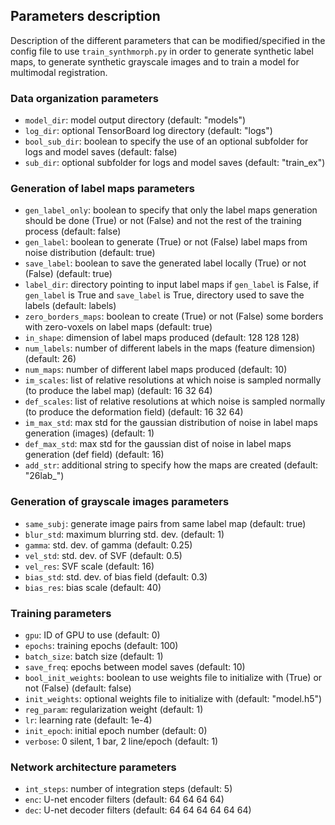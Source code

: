 ## Parameters description
Description of the different parameters that can be modified/specified in the config file to use `train_synthmorph.py` in order to generate synthetic label maps, to generate synthetic grayscale images and to train a model for multimodal registration.

### Data organization parameters
- `model_dir`: model output directory (default: "models")
- `log_dir`: optional TensorBoard log directory (default: "logs")
- `bool_sub_dir`: boolean to specify the use of an optional subfolder for logs and model saves (default: false)
- `sub_dir`: optional subfolder for logs and model saves (default: "train_ex")

### Generation of label maps parameters
- `gen_label_only`: boolean to specify that only the label maps generation should be done (True) or not (False) and not the rest of the training process (default: false)
- `gen_label`: boolean to generate (True) or not (False) label maps from noise distribution (default: true)
- `save_label`: boolean to save the generated label locally (True) or not (False) (default: true)
- `label_dir`: directory pointing to input label maps if `gen_label` is False, if `gen_label` is True and `save_label` is True, directory used to save the labels (default: labels)
- `zero_borders_maps`: boolean to create (True) or not (False) some borders with zero-voxels on label maps (default: true)
- `in_shape`: dimension of label maps produced (default: 128 128 128)
- `num_labels`: number of different labels in the maps (feature dimension) (default: 26)
- `num_maps`: number of different label maps produced (default: 10)
- `im_scales`: list of relative resolutions at which noise is sampled normally (to produce the label map) (default: 16 32 64)
- `def_scales`: list of relative resolutions at which noise is sampled normally (to produce the deformation field) (default: 16 32 64)
- `im_max_std`: max std for the gaussian distribution of noise in label maps generation (images) (default: 1)
- `def_max_std`: max std for the gaussian dist of noise in label maps generation (def field) (default: 16)
- `add_str`: additional string to specify how the maps are created (default: "26lab_")

### Generation of grayscale images parameters
- `same_subj`: generate image pairs from same label map (default: true)
- `blur_std`: maximum blurring std. dev. (default: 1)
- `gamma`: std. dev. of gamma (default: 0.25)
- `vel_std`: std. dev. of SVF (default: 0.5)
- `vel_res`: SVF scale (default: 16)
- `bias_std`: std. dev. of bias field (default: 0.3)
- `bias_res`: bias scale (default: 40)

### Training parameters
- `gpu`: ID of GPU to use (default: 0)
- `epochs`: training epochs (default: 100) 
- `batch_size`: batch size (default: 1)
- `save_freq`: epochs between model saves (default: 10)
- `bool_init_weights`: boolean to use weights file to initialize with (True) or not (False) (default: false)
- `init_weights`: optional weights file to initialize with (default: "model.h5")
- `reg_param`: regularization weight (default: 1)
- `lr`: learning rate (default: 1e-4)
- `init_epoch`: initial epoch number (default: 0)
- `verbose`: 0 silent, 1 bar, 2 line/epoch (default: 1)

### Network architecture parameters
- `int_steps`: number of integration steps (default: 5)
- `enc`: U-net encoder filters (default: 64 64 64 64)
- `dec`: U-net decoder filters (default: 64 64 64 64 64 64)
